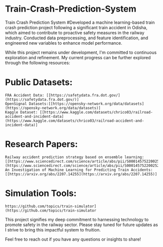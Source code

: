 # Train-Crash-Prediction-System
Train Crash Prediction System
#Developed a machine learning-based train crash prediction project following a significant train accident in Odisha, which aimed to contribute to proactive safety measures in the railway industry.
Conducted data preprocessing, and feature identification, and engineered new variables to enhance model performance.

While this project remains under development, I'm committed to continuous exploration and refinement. My current progress can be further explored through the following resources:

# Public Datasets:
    FRA Accident Data: [[https://safetydata.fra.dot.gov/](https://safetydata.fra.dot.gov/)]
    OpenSignal Datasets:[[https://opensky-network.org/data/datasets](https://opensky-network.org/data/datasets)]
    Kaggle Dataset: [[https://www.kaggle.com/datasets/chrico03/railroad-accident-and-incident-data](https://www.kaggle.com/datasets/chrico03/railroad-accident-and-incident-data)]
    
# Research Papers:
    Railway accident prediction strategy based on ensemble learning: [[https://www.sciencedirect.com/science/article/abs/pii/S0001457522002524](https://www.sciencedirect.com/science/article/abs/pii/S0001457522002524)]
    An Investigation of Machine Learning for Predicting Train Accidents: [[https://arxiv.org/abs/2207.14255](https://arxiv.org/abs/2207.14255)]
    
# Simulation Tools: 

```https://github.com/topics/train-simulator](https://github.com/topics/train-simulator```

This project signifies my deep commitment to harnessing technology to promote safety in the railway sector. Please stay tuned for future updates as I strive to bring this impactful system to fruition.

Feel free to reach out if you have any questions or insights to share!


